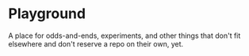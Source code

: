 # Playground

A place for odds-and-ends, experiments, and other things that don't fit elsewhere and don't reserve a repo on their own, yet.
